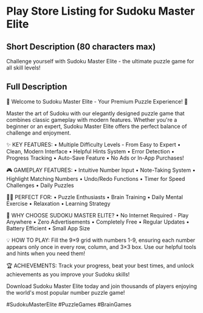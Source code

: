 # Play Store Listing for Sudoku Master Elite

## Short Description (80 characters max)
Challenge yourself with Sudoku Master Elite - the ultimate puzzle game for all skill levels!

## Full Description
🧩 Welcome to Sudoku Master Elite - Your Premium Puzzle Experience! 🎯

Master the art of Sudoku with our elegantly designed puzzle game that combines classic gameplay with modern features. Whether you're a beginner or an expert, Sudoku Master Elite offers the perfect balance of challenge and enjoyment.

✨ KEY FEATURES:
• Multiple Difficulty Levels - From Easy to Expert
• Clean, Modern Interface
• Helpful Hints System
• Error Detection
• Progress Tracking
• Auto-Save Feature
• No Ads or In-App Purchases!

🎮 GAMEPLAY FEATURES:
• Intuitive Number Input
• Note-Taking System
• Highlight Matching Numbers
• Undo/Redo Functions
• Timer for Speed Challenges
• Daily Puzzles

👨‍🎓 PERFECT FOR:
• Puzzle Enthusiasts
• Brain Training
• Daily Mental Exercise
• Relaxation
• Learning Strategy

🌟 WHY CHOOSE SUDOKU MASTER ELITE?
• No Internet Required - Play Anywhere
• Zero Advertisements
• Completely Free
• Regular Updates
• Battery Efficient
• Small App Size

💡 HOW TO PLAY:
Fill the 9×9 grid with numbers 1-9, ensuring each number appears only once in every row, column, and 3×3 box. Use our helpful tools and hints when you need them!

🏆 ACHIEVEMENTS:
Track your progress, beat your best times, and unlock achievements as you improve your Sudoku skills!

Download Sudoku Master Elite today and join thousands of players enjoying the world's most popular number puzzle game!

#SudokuMasterElite #PuzzleGames #BrainGames
